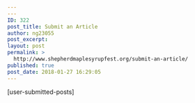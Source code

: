 ```yaml
---
---
ID: 322
post_title: Submit an Article
author: ng23055
post_excerpt:
layout: post
permalink: >
  http://www.shepherdmaplesyrupfest.org/submit-an-article/
published: true
post_date: 2018-01-27 16:29:05
---
```

[user-submitted-posts]